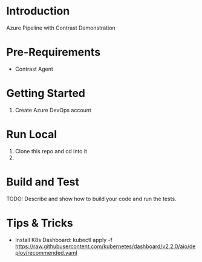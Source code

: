 # Introduction

Azure Pipeline with Contrast Demonstration

# Pre-Requirements
- Contrast Agent

# Getting Started
1.	Create Azure DevOps account

# Run Local
1.  Clone this repo and cd into it
2.

# Build and Test
TODO: Describe and show how to build your code and run the tests.


# Tips & Tricks
- Install K8s Dashboard: kubectl apply -f https://raw.githubusercontent.com/kubernetes/dashboard/v2.2.0/aio/deploy/recommended.yaml

